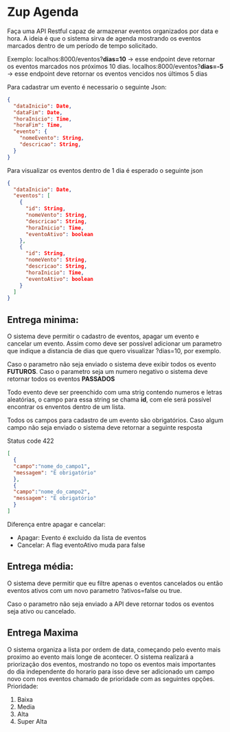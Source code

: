 # Zup Agenda

Faça uma API Restful capaz de armazenar eventos organizados por data e hora. A ideia é que o sistema sirva de agenda mostrando os eventos marcados dentro de um período de tempo solicitado.

Exemplo:
localhos:8000/eventos?**dias=10** -> esse endpoint deve retornar os eventos marcados nos próximos 10 dias.
localhos:8000/eventos?**dias=-5** -> esse endpoint deve retornar os eventos vencidos nos últimos 5 dias

Para cadastrar um evento é necessario o seguinte Json:
```json
{
  "dataInicio": Date,
  "dataFim": Date,
  "horaInicio": Time,
  "horaFim": Time,
  "evento": {
    "nomeEvento": String,
    "descricao": String,
  }
}
```

Para visualizar os eventos dentro de 1 dia é esperado o seguinte json
```json
{
  "dataInicio": Date,
  "eventos": [
    {
      "id": String,
      "nomeVento": String,
      "descricao": String,
      "horaInicio": Time,
      "eventoAtivo": boolean
    },
    {
      "id": String, 
      "nomeVento": String,
      "descricao": String,
      "horaInicio": Time,
      "eventoAtivo": boolean
    }
  ]
}
```


## Entrega minima:
O sistema deve permitir o cadastro de eventos, apagar um evento e cancelar um evento. Assim como deve ser possível adicionar um parametro que indique a distancia de dias que quero visualizar ?dias=10, por exemplo.

Caso o parametro não seja enviado o sistema deve exibir todos os evento **FUTUROS**. Caso o parametro seja um numero negativo o sistema deve retornar todos os eventos **PASSADOS**

Todo evento deve ser preenchido com uma strig contendo numeros e letras aleatórias, o campo para essa string se chama **id**, com ele será possível encontrar os enventos dentro de um lista. 

Todos os campos para cadastro de um evento são obrigatórios. Caso algum campo não seja enviado o sistema deve retornar a seguinte resposta

Status code 422
```json
[
  {
  "campo":"nome_do_campo1",
  "messagem": "É obrigatório"
  },
  {
  "campo":"nome_do_campo2",
  "messagem": "É obrigatório"
  }
]
```

Diferença entre apagar e cancelar:
- Apagar: Evento é excluido da lista de eventos
- Cancelar: A flag eventoAtivo muda para false

## Entrega média:
O sistema deve permitir que eu filtre apenas o eventos cancelados ou então eventos ativos com um novo parametro ?ativos=false ou true. 

Caso o parametro não seja enviado a API deve retornar todos os eventos seja ativo ou cancelado.

## Entrega Maxima
O sistema organiza a lista por ordem de data, começando pelo evento mais proximo ao evento mais longe de acontecer. 
O sistema realizará a priorização dos eventos, mostrando no topo os eventos mais importantes do dia independente do horario para isso deve ser adicionado um campo novo com nos eventos chamado de prioridade com as seguintes opções. 
Prioridade: 
1. Baixa
1. Media
1. Alta
1. Super Alta

